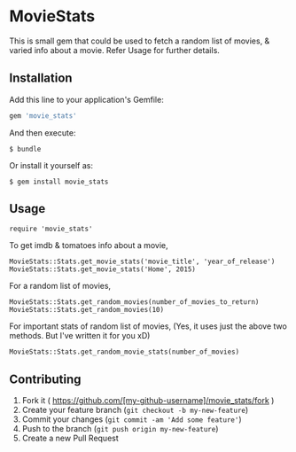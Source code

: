 # MovieStats

This is small gem that could be used to fetch a random list of movies, & varied info about a movie. Refer Usage for further details.

## Installation

Add this line to your application's Gemfile:

```ruby
gem 'movie_stats'
```

And then execute:

    $ bundle

Or install it yourself as:

    $ gem install movie_stats

## Usage

	require 'movie_stats'

To get imdb & tomatoes info about a movie, 

	MovieStats::Stats.get_movie_stats('movie_title', 'year_of_release')
	MovieStats::Stats.get_movie_stats('Home', 2015)

For a random list of movies,

	MovieStats::Stats.get_random_movies(number_of_movies_to_return)
	MovieStats::Stats.get_random_movies(10)

For important stats of random list of movies, (Yes, it uses just the above two methods. But I've written it for you xD)
    
    MovieStats::Stats.get_random_movie_stats(number_of_movies)

## Contributing

1. Fork it ( https://github.com/[my-github-username]/movie_stats/fork )
2. Create your feature branch (`git checkout -b my-new-feature`)
3. Commit your changes (`git commit -am 'Add some feature'`)
4. Push to the branch (`git push origin my-new-feature`)
5. Create a new Pull Request
